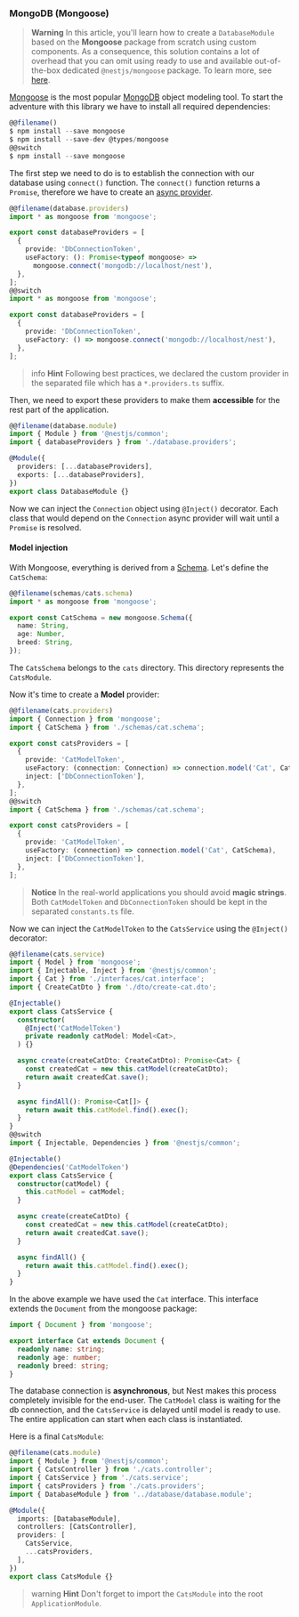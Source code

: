 ### MongoDB (Mongoose)

> **Warning** In this article, you'll learn how to create a `DatabaseModule` based on the **Mongoose** package from scratch using custom components. As a consequence, this solution contains a lot of overhead that you can omit using ready to use and available out-of-the-box dedicated `@nestjs/mongoose` package. To learn more, see [here](/techniques/mongodb).

[Mongoose](http://mongoosejs.com) is the most popular [MongoDB](https://www.mongodb.org/) object modeling tool. To start the adventure with this library we have to install all required dependencies:

```typescript
@@filename()
$ npm install --save mongoose
$ npm install --save-dev @types/mongoose
@@switch
$ npm install --save mongoose
```

The first step we need to do is to establish the connection with our database using `connect()` function. The `connect()` function returns a `Promise`, therefore we have to create an [async provider](/fundamentals/async-components).

```typescript
@@filename(database.providers)
import * as mongoose from 'mongoose';

export const databaseProviders = [
  {
    provide: 'DbConnectionToken',
    useFactory: (): Promise<typeof mongoose> =>
      mongoose.connect('mongodb://localhost/nest'),
  },
];
@@switch
import * as mongoose from 'mongoose';

export const databaseProviders = [
  {
    provide: 'DbConnectionToken',
    useFactory: () => mongoose.connect('mongodb://localhost/nest'),
  },
];
```

> info **Hint** Following best practices, we declared the custom provider in the separated file which has a `*.providers.ts` suffix.

Then, we need to export these providers to make them **accessible** for the rest part of the application.

```typescript
@@filename(database.module)
import { Module } from '@nestjs/common';
import { databaseProviders } from './database.providers';

@Module({
  providers: [...databaseProviders],
  exports: [...databaseProviders],
})
export class DatabaseModule {}
```

Now we can inject the `Connection` object using `@Inject()` decorator. Each class that would depend on the `Connection` async provider will wait until a `Promise` is resolved.

#### Model injection

With Mongoose, everything is derived from a [Schema](http://mongoosejs.com/docs/guide.html). Let's define the `CatSchema`:

```typescript
@@filename(schemas/cats.schema)
import * as mongoose from 'mongoose';

export const CatSchema = new mongoose.Schema({
  name: String,
  age: Number,
  breed: String,
});
```

The `CatsSchema` belongs to the `cats` directory. This directory represents the `CatsModule`.

Now it's time to create a **Model** provider:

```typescript
@@filename(cats.providers)
import { Connection } from 'mongoose';
import { CatSchema } from './schemas/cat.schema';

export const catsProviders = [
  {
    provide: 'CatModelToken',
    useFactory: (connection: Connection) => connection.model('Cat', CatSchema),
    inject: ['DbConnectionToken'],
  },
];
@@switch
import { CatSchema } from './schemas/cat.schema';

export const catsProviders = [
  {
    provide: 'CatModelToken',
    useFactory: (connection) => connection.model('Cat', CatSchema),
    inject: ['DbConnectionToken'],
  },
];
```

> **Notice** In the real-world applications you should avoid **magic strings**. Both `CatModelToken` and `DbConnectionToken` should be kept in the separated `constants.ts` file.

Now we can inject the `CatModelToken` to the `CatsService` using the `@Inject()` decorator:

```typescript
@@filename(cats.service)
import { Model } from 'mongoose';
import { Injectable, Inject } from '@nestjs/common';
import { Cat } from './interfaces/cat.interface';
import { CreateCatDto } from './dto/create-cat.dto';

@Injectable()
export class CatsService {
  constructor(
    @Inject('CatModelToken')
    private readonly catModel: Model<Cat>,
  ) {}

  async create(createCatDto: CreateCatDto): Promise<Cat> {
    const createdCat = new this.catModel(createCatDto);
    return await createdCat.save();
  }

  async findAll(): Promise<Cat[]> {
    return await this.catModel.find().exec();
  }
}
@@switch
import { Injectable, Dependencies } from '@nestjs/common';

@Injectable()
@Dependencies('CatModelToken')
export class CatsService {
  constructor(catModel) {
    this.catModel = catModel;
  }

  async create(createCatDto) {
    const createdCat = new this.catModel(createCatDto);
    return await createdCat.save();
  }

  async findAll() {
    return await this.catModel.find().exec();
  }
}
```

In the above example we have used the `Cat` interface. This interface extends the `Document` from the mongoose package:

```typescript
import { Document } from 'mongoose';

export interface Cat extends Document {
  readonly name: string;
  readonly age: number;
  readonly breed: string;
}
```

The database connection is **asynchronous**, but Nest makes this process completely invisible for the end-user. The `CatModel` class is waiting for the db connection, and the `CatsService` is delayed until model is ready to use. The entire application can start when each class is instantiated.

Here is a final `CatsModule`:

```typescript
@@filename(cats.module)
import { Module } from '@nestjs/common';
import { CatsController } from './cats.controller';
import { CatsService } from './cats.service';
import { catsProviders } from './cats.providers';
import { DatabaseModule } from '../database/database.module';

@Module({
  imports: [DatabaseModule],
  controllers: [CatsController],
  providers: [
    CatsService,
    ...catsProviders,
  ],
})
export class CatsModule {}
```

> warning **Hint** Don't forget to import the `CatsModule` into the root `ApplicationModule`.
